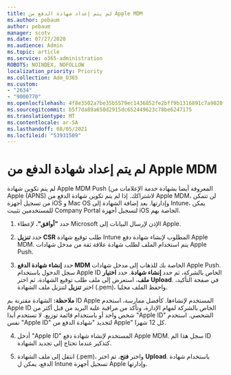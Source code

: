 ```yaml
---
title: لم يتم إعداد شهادة الدفع من Apple MDM
ms.author: pebaum
author: pebaum
manager: scotv
ms.date: 07/27/2020
ms.audience: Admin
ms.topic: article
ms.service: o365-administration
ROBOTS: NOINDEX, NOFOLLOW
localization_priority: Priority
ms.collection: Adm_O365
ms.custom:
- "2634"
- "9000770"
ms.openlocfilehash: 4f8e3502a7be35b5579ec1436852fe2bff9b1316891c7a9020f6f5f4767b3d88
ms.sourcegitcommit: b5f7da89a650d2915dc652449623c78be6247175
ms.translationtype: MT
ms.contentlocale: ar-SA
ms.lasthandoff: 08/05/2021
ms.locfileid: "53931509"
---
```

# <a name="apple-mdm-push-certificate-has-not-been-set-up"></a>لم يتم إعداد شهادة الدفع من Apple MDM

لم يتم تكوين شهادة Apple MDM Push (المعروفة أيضا بشهادة خدمة الإعلامات من Apple (APNS) لاشتراكك. إذا لم يتم تكوين شهادة الدفع من Apple MDM، لن تتمكن من تسجيل أجهزة iOS و Mac OS وإدارتها. بعد إضافة الشهادة إلى Intune، يمكن للمستخدمين تثبيت Company Portal لتسجيل أجهزة iOS الخاصة بهم.

1. حدد **"أوافق".** لإعطاء Microsoft الإذن لإرسال البيانات إلى Apple.

2. حدد **تنزيل CSR** طلب توقيع شهادة Intune المطلوب لإنشاء شهادة دفع Apple MDM. يتم استخدام الملف لطلب شهادة علاقة ثقة من مدخل شهادات Apple Push.

3. حدد **إنشاء شهادة الدفع MDM** الخاصة بك للذهاب إلى مدخل شهادات Apple Push. سجل الدخول باستخدام Apple ID الخاص بالشركة، ثم حدد **إنشاء شهادة**. حدد **اختيار ملف**، استعرض إلى ملف طلب توقيع الشهادة، ثم اختر **Upload**. في صفحة التأكيد، اختر **تنزيل** لتنزيل ملف الشهادة (.pem)، واحفظ الملف محليا.
 
**ملاحظة:** الشهادة مقترنة بم ID Apple المستخدم لإنشاءها. كأفضل ممارسة، استخدم Apple ID الخاص بالشركة لمهام الإدارة، وتأكد من مراقبة علبة البريد من قبل أكثر من شخص واحد أو باستخدام قائمة توزيع. لا تستخدم أبدا "Apple ID" الشخصي. استخدم نفس "Apple ID" لتجديد "شهادة الدفع من Apple" كل 12 شهرا.
 
4. أدخل "Apple ID" المستخدم لإنشاء شهادة دفع Apple MDM. سجل هذا الم ID كتذكير عندما تحتاج إلى تجديد الشهادة.

5. انتقل إلى ملف الشهادة (.pem)، واختر **فتح**، ثم اختر **Upload**. باستخدام شهادة الدفع، يمكن ل Intune تسجيل أجهزة Apple وإدارتها.